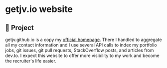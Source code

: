 # getjv.io website

## 🔖 Project

getjv.github.io is a copy my [official homepage]. There I handled to aggregate all my contact information and I use several API calls to index my portfolio jobs, git issues, git pull requests, StackOverflow posts, and articles from dev.to. I expect this website to offer more visibility to my work and become the recruiter's life easier.


[official homepage]: https://jpmorais.com.br/




